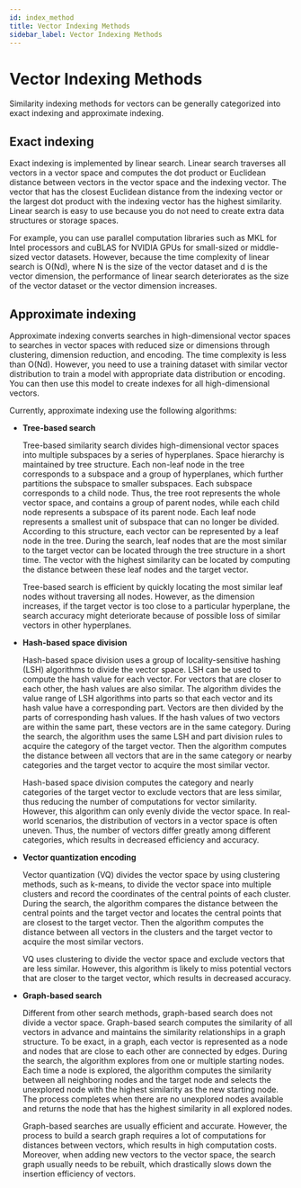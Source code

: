 ```yaml
---
id: index_method
title: Vector Indexing Methods
sidebar_label: Vector Indexing Methods
---
```


# Vector Indexing Methods

Similarity indexing methods for vectors can be generally categorized into exact indexing and approximate indexing. 

## Exact indexing

Exact indexing is implemented by linear search. Linear search traverses all vectors in a vector space and computes the dot product or Euclidean distance between vectors in the vector space and the indexing vector. The vector that has the closest Euclidean distance from the indexing vector or the largest dot product with the indexing vector has the highest similarity. Linear search is easy to use because you do not need to create extra data structures or storage spaces. 

For example, you can use parallel computation libraries such as MKL for Intel processors and cuBLAS for NVIDIA GPUs for small-sized or middle-sized vector datasets. However, because the time complexity of linear search is O\(Nd\), where N is the size of the vector dataset and d is the vector dimension, the performance of linear search deteriorates as the size of the vector dataset or the vector dimension increases.

## Approximate indexing

Approximate indexing converts searches in high-dimensional vector spaces to searches in vector spaces with reduced size or dimensions through clustering, dimension reduction, and encoding. The time complexity is less than O(Nd). However, you need to use a training dataset with similar vector distribution to train a model with appropriate data distribution or encoding. You can then use this model to create indexes for all high-dimensional vectors. 

Currently, approximate indexing use the following algorithms:

- **Tree-based search**

  Tree-based similarity search divides high-dimensional vector spaces into multiple subspaces by a series of hyperplanes. Space hierarchy is maintained by tree structure. Each non-leaf node in the tree corresponds to a subspace and a group of hyperplanes, which further partitions the subspace to smaller subspaces. Each subspace corresponds to a child node. Thus, the tree root represents the whole vector space, and contains a group of parent nodes, while each child node represents a subspace of its parent node. Each leaf node represents a smallest unit of subspace that can no longer be divided. According to this structure, each vector can be represented by a leaf node in the tree. During the search, leaf nodes that are the most similar to the target vector can be located through the tree structure in a short time. The vector with the highest similarity can be located by computing the distance between these leaf nodes and the target vector.
 
  Tree-based search is efficient by quickly locating the most similar leaf nodes without traversing all nodes. However, as the dimension increases, if the target vector is too close to a particular hyperplane, the search accuracy might deteriorate because of possible loss of similar vectors in other hyperplanes.

- **Hash-based space division**

   Hash-based space division uses a group of locality-sensitive hashing (LSH) algorithms to divide the vector space. LSH can be used to compute the hash value for each vector. For vectors that are closer to each other, the hash values are also similar. The algorithm divides the value range of LSH algorithms into parts so that each vector and its hash value have a corresponding part. Vectors are then divided by the parts of corresponding hash values. If the hash values of two vectors are within the same part, these vectors are in the same category. During the search, the algorithm uses the same LSH and part division rules to acquire the category of the target vector. Then the algorithm computes the distance between all vectors that are in the same category or nearby categories and the target vector to acquire the most similar vector.
   
   Hash-based space division computes the category and nearly categories of the target vector to exclude vectors that are less similar, thus reducing the number of computations for vector similarity. However, this algorithm can only evenly divide the vector space. In real-world scenarios, the distribution of vectors in a vector space is often uneven. Thus, the number of vectors differ greatly among different categories, which results in decreased efficiency and accuracy.
  
  
- **Vector quantization encoding** 

  Vector quantization (VQ) divides the vector space by using clustering methods, such as k-means, to divide the vector space into multiple clusters and record the coordinates of the central points of each cluster. During the search, the algorithm compares the distance between the central points and the target vector and locates the central points that are closest to the target vector. Then the algorithm computes the distance between all vectors in the clusters and the target vector to acquire the most similar vectors.
  
  VQ uses clustering to divide the vector space and exclude vectors that are less similar. However, this algorithm is likely to miss potential vectors that are closer to the target vector, which results in decreased accuracy.
  

- **Graph-based search** 

  Different from other search methods, graph-based search does not divide a vector space. Graph-based search computes the similarity of all vectors in advance and maintains the similarity relationships in a graph structure. To be exact, in a graph, each vector is represented as a node and nodes that are close to each other are connected by edges. During the search, the algorithm explores from one or multiple starting nodes. Each time a node is explored, the algorithm computes the similarity between all neighboring nodes and the target node and selects the unexplored node with the highest similarity as the new starting node. The process completes when there are no unexplored nodes available and returns the node that has the highest similarity in all explored nodes.
  
  Graph-based searches are usually efficient and accurate. However, the process to build a search graph requires a lot of computations for distances between vectors, which results in high computation costs. Moreover, when adding new vectors to the vector space, the search graph usually needs to be rebuilt, which drastically slows down the insertion efficiency of vectors.
  

